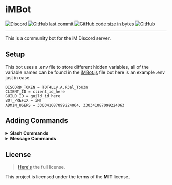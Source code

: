 # iMBot

[![Discord](https://img.shields.io/discord/359374635680399363?color=%235865F2&label=Discord&logo=discord&logoColor=%23FFFFFF&style=for-the-badge)](https://discord.gg/JpcBxZv6bF)
[![GitHub last commit](https://img.shields.io/github/last-commit/Holy-Person/iMBot?style=for-the-badge)](https://github.com/Holy-Person/iMBot)
[![GitHub code size in bytes](https://img.shields.io/github/languages/code-size/Holy-Person/iMBot?style=for-the-badge)](https://github.com/Holy-Person/iMBot)
[![GitHub](https://img.shields.io/github/license/Holy-Person/iMBot?style=for-the-badge)](https://github.com/Holy-Person/iMBot)

---

This is a community bot for the iM Discord server.

## Setup

This bot uses a .env file to store different hidden variables, all of the variable names can be found in the [iMBot.js](https://github.com/Holy-Person/iMBot/blob/main/iMBot.js) file but here is an example .env just in case.

```dosini
DISCORD_TOKEN = T0T4LLy.A.R3al_ToK3n
CLIENT_ID = client_id_here
GUILD_ID = guild_id_here
BOT_PREFIX = iM!
ADMIN_USERS = 330341087099224064, 330341087099224063
```

## Adding Commands

<details>
<summary><strong>Slash Commands</strong></summary>

To add a new command, add a new .js file in the `slashCommands` folder, please use the template below.

```js
const { SlashCommandBuilder } = require("@discordjs/builders");

module.exports = {
  data: new SlashCommandBuilder()
    .setName("COMMAND_NAME")
    .setDescription("COMMAND_DESCRIPTION"),
  async execute(interaction) {
    //Command function here, example with pong below.
    return interaction.reply("Pong!");
  }
};
```

</details>

<details>
<summary><strong>Message Commands</strong></summary>

To add a new command, add a new .js file in the `messageCommands` folder, please use the template below.<br>
Name your file the way you want the command to be named.

```js
module.exports = {
  method: function (message, Bot, args) {
    //Command function here, example with pong below.
    return message.channel.send(`Pong!`);
  }
};
```

</details>

## License

> [Here's](https://github.com/Holy-Person/iMBot/blob/main/LICENSE) the full license.

This project is licensed under the terms of the **MIT** license.
